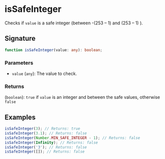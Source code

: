 # isSafeInteger

Checks if `value` is a safe integer (between -(253 – 1) and (253 – 1) ).

## Signature

```typescript
function isSafeInteger(value: any): boolean;
```

### Parameters

- `value` (`any`): The value to check.

### Returns

(`boolean`): `true` if `value` is an integer and between the safe values, otherwise `false`

## Examples

```typescript
isSafeInteger(3); // Returns: true
isSafeInteger(3.1); // Returns: false
isSafeInteger(Number.MIN_SAFE_INTEGER - 1); // Returns: false
isSafeInteger(Infinity); // Returns: false
isSafeInteger('3'); // Returns: false
isSafeInteger([]); // Returns: false
```
